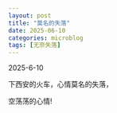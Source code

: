 ```yaml
---
layout: post
title: "莫名的失落"
date: 2025-06-10
categories: microblog
tags: [无奈失落]
---
```


2025-6-10 

下西安的火车，心情莫名的失落，

空荡荡的心情!
